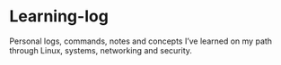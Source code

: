 # Learning-log
Personal logs, commands, notes and concepts I’ve learned on my path through Linux, systems, networking and security.
